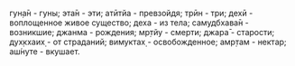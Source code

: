 гун̣а̄н - гуны; эта̄н - эти; атӣтйа - превзойдя; трӣн - три; дехӣ - воплощенное живое существо; деха - из тела; самудбхава̄н - возникшие; джанма - рождения; мр̣тйу - смерти; джара̄ - старости; дух̣кхаих̣ - от страданий; вимуктах̣ - освобожденное; амр̣там - нектар; аш́нуте - вкушает.